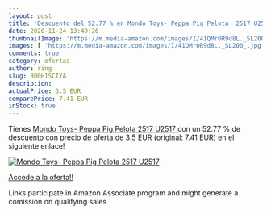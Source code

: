 ```yaml
---
layout: post
title: 'Descuento del 52.77 % en Mondo Toys- Peppa Pig Pelota  2517 U2517'
date: 2020-11-24 13:49:26
thumbnailImage: 'https://m.media-amazon.com/images/I/41QMr0R9d8L._SL200_.jpg'
images: [ 'https://m.media-amazon.com/images/I/41QMr0R9d8L._SL200_.jpg' ]
comments: true
category: ofertas
author: ring
slug: B00H1SCIYA
description:
actualPrice: 3.5 EUR
comparePrice: 7.41 EUR
inStock: true
---
```


Tienes [Mondo Toys- Peppa Pig Pelota  2517 U2517 ](https://www.amazon.es/dp/B00H1SCIYA/?tag=tolees-21) con un 52.77 % de descuento con precio de oferta de 3.5 EUR (original: 7.41 EUR) en el siguiente enlace!

[![Mondo Toys- Peppa Pig Pelota  2517 U2517](https://m.media-amazon.com/images/I/41QMr0R9d8L._SL200_.jpg)](https://www.amazon.es/dp/B00H1SCIYA/?tag=tolees-21)

[Accede a la oferta!!](https://www.amazon.es/dp/B00H1SCIYA/?tag=tolees-21)

Links participate in Amazon Associate program and might generate a comission on qualifying sales


